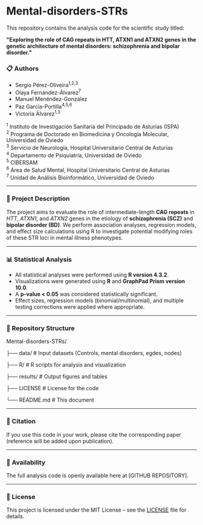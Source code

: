 # Mental-disorders-STRs

This repository contains the analysis code for the scientific study titled:

**"Exploring the role of CAG repeats in HTT, ATXN1 and ATXN2 genes in the genetic architecture of mental disorders: schizophrenia and bipolar disorder."**

### 📋 Authors

- Sergio Pérez-Oliveira<sup>1,2,3</sup>
- Olaya Fernández-Álvarez<sup>7</sup>
- Manuel Menéndez-González
- Paz García-Portilla<sup>4,5,6</sup>
- Victoria Álvarez<sup>1,3</sup>

<sup>1</sup> Instituto de Investigación Sanitaria del Principado de Asturias (ISPA)  
<sup>2</sup> Programa de Doctorado en Biomedicina y Oncología Molecular, Universidad de Oviedo  
<sup>3</sup> Servicio de Neurología, Hospital Universitario Central de Asturias  
<sup>4</sup> Departamento de Psiquiatría, Universidad de Oviedo  
<sup>5</sup> CIBERSAM  
<sup>6</sup> Área de Salud Mental, Hospital Universitario Central de Asturias  
<sup>7</sup> Unidad de Análisis Bioinformático, Universidad de Oviedo

---

### 🧠 Project Description

The project aims to evaluate the role of intermediate-length **CAG repeats** in *HTT*, *ATXN1*, and *ATXN2* genes in the etiology of **schizophrenia (SCZ)** and **bipolar disorder (BD)**. We perform association analyses, regression models, and effect size calculations using R to investigate potential modifying roles of these STR loci in mental illness phenotypes.

---

### 📊 Statistical Analysis

- All statistical analyses were performed using **R version 4.3.2**.
- Visualizations were generated using **R** and **GraphPad Prism version 10.0**.
- A **p-value < 0.05** was considered statistically significant.
- Effect sizes, regression models (binomial/multinomial), and multiple testing corrections were applied where appropriate.

---

### 📁 Repository Structure

Mental-disorders-STRs/

├── data/ # Input datasets (Controls, mental disorders, egdes, nodes)

├── R/ # R scripts for analysis and visualization

├── results/ # Output figures and tables

├── LICENSE # License for the code

└── README.md # This document

---

### 📌 Citation

If you use this code in your work, please cite the corresponding paper (reference will be added upon publication).

---

### 📎 Availability

The full analysis code is openly available here at [GITHUB REPOSITORY].

---

### 📜 License

This project is licensed under the MIT License – see the [LICENSE](LICENSE) file for details.
